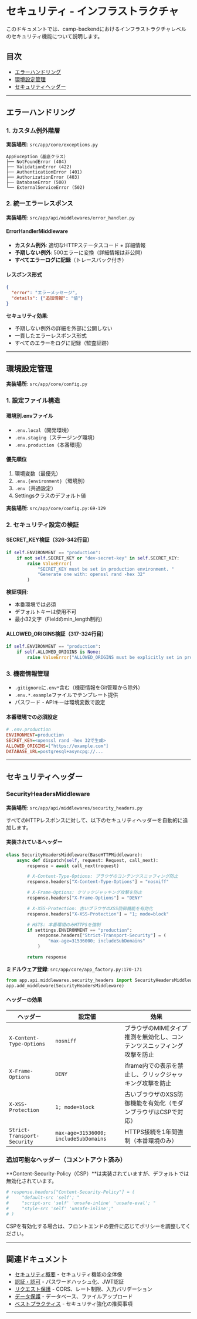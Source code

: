 # セキュリティ - インフラストラクチャ

このドキュメントでは、camp-backendにおけるインフラストラクチャレベルのセキュリティ機能について説明します。

## 目次

- [エラーハンドリング](#エラーハンドリング)
- [環境設定管理](#環境設定管理)
- [セキュリティヘッダー](#セキュリティヘッダー)

---

## エラーハンドリング

### 1. カスタム例外階層

**実装場所**: `src/app/core/exceptions.py`

```text
AppException（基底クラス）
├── NotFoundError (404)
├── ValidationError (422)
├── AuthenticationError (401)
├── AuthorizationError (403)
├── DatabaseError (500)
└── ExternalServiceError (502)
```

### 2. 統一エラーレスポンス

**実装場所**: `src/app/api/middlewares/error_handler.py`

#### ErrorHandlerMiddleware

- **カスタム例外**: 適切なHTTPステータスコード + 詳細情報
- **予期しない例外**: 500エラーに変換（詳細情報は非公開）
- **すべてエラーログに記録**（トレースバック付き）

#### レスポンス形式

```json
{
  "error": "エラーメッセージ",
  "details": {"追加情報": "値"}
}
```

**セキュリティ効果**:

- 予期しない例外の詳細を外部に公開しない
- 一貫したエラーレスポンス形式
- すべてのエラーをログに記録（監査証跡）

---

## 環境設定管理

**実装場所**: `src/app/core/config.py`

### 1. 設定ファイル構造

#### 環境別.envファイル

- `.env.local`（開発環境）
- `.env.staging`（ステージング環境）
- `.env.production`（本番環境）

#### 優先順位

1. 環境変数（最優先）
2. `.env.{environment}`（環境別）
3. `.env`（共通設定）
4. Settingsクラスのデフォルト値

**実装場所**: `src/app/core/config.py:69-129`

### 2. セキュリティ設定の検証

#### SECRET_KEY検証（326-342行目）

```python
if self.ENVIRONMENT == "production":
    if not self.SECRET_KEY or "dev-secret-key" in self.SECRET_KEY:
        raise ValueError(
            "SECRET_KEY must be set in production environment. "
            "Generate one with: openssl rand -hex 32"
        )
```

**検証項目**:

- 本番環境では必須
- デフォルトキーは使用不可
- 最小32文字（Fieldのmin_length制約）

#### ALLOWED_ORIGINS検証（317-324行目）

```python
if self.ENVIRONMENT == "production":
    if self.ALLOWED_ORIGINS is None:
        raise ValueError("ALLOWED_ORIGINS must be explicitly set in production environment")
```

### 3. 機密情報管理

- `.gitignore`に`.env*`含む（機密情報をGit管理から除外）
- `.env.*.example`ファイルでテンプレート提供
- パスワード・APIキーは環境変数で設定

#### 本番環境での必須設定

```ini
# .env.production
ENVIRONMENT=production
SECRET_KEY=<openssl rand -hex 32で生成>
ALLOWED_ORIGINS=["https://example.com"]
DATABASE_URL=postgresql+asyncpg://...
```

---

## セキュリティヘッダー

### SecurityHeadersMiddleware

**実装場所**: `src/app/api/middlewares/security_headers.py`

すべてのHTTPレスポンスに対して、以下のセキュリティヘッダーを自動的に追加します。

#### 実装されているヘッダー

```python
class SecurityHeadersMiddleware(BaseHTTPMiddleware):
    async def dispatch(self, request: Request, call_next):
        response = await call_next(request)

        # X-Content-Type-Options: ブラウザのコンテンツスニッフィング防止
        response.headers["X-Content-Type-Options"] = "nosniff"

        # X-Frame-Options: クリックジャッキング攻撃を防止
        response.headers["X-Frame-Options"] = "DENY"

        # X-XSS-Protection: 古いブラウザのXSS防御機能を有効化
        response.headers["X-XSS-Protection"] = "1; mode=block"

        # HSTS: 本番環境のみHTTPSを強制
        if settings.ENVIRONMENT == "production":
            response.headers["Strict-Transport-Security"] = (
                "max-age=31536000; includeSubDomains"
            )

        return response
```

**ミドルウェア登録**: `src/app/core/app_factory.py:170-171`

```python
from app.api.middlewares.security_headers import SecurityHeadersMiddleware
app.add_middleware(SecurityHeadersMiddleware)
```

#### ヘッダーの効果

| ヘッダー | 設定値 | 効果 |
|---------|-------|------|
| `X-Content-Type-Options` | `nosniff` | ブラウザのMIMEタイプ推測を無効化し、コンテンツスニッフィング攻撃を防止 |
| `X-Frame-Options` | `DENY` | iframe内での表示を禁止し、クリックジャッキング攻撃を防止 |
| `X-XSS-Protection` | `1; mode=block` | 古いブラウザのXSS防御機能を有効化（モダンブラウザはCSPで対応） |
| `Strict-Transport-Security` | `max-age=31536000; includeSubDomains` | HTTPS接続を1年間強制（本番環境のみ） |

### 追加可能なヘッダー（コメントアウト済み）

**Content-Security-Policy（CSP）**は実装されていますが、デフォルトでは無効化されています。

```python
# response.headers["Content-Security-Policy"] = (
#     "default-src 'self'; "
#     "script-src 'self' 'unsafe-inline' 'unsafe-eval'; "
#     "style-src 'self' 'unsafe-inline';"
# )
```

CSPを有効化する場合は、フロントエンドの要件に応じてポリシーを調整してください。

---

## 関連ドキュメント

- [セキュリティ概要](./03-security.md) - セキュリティ機能の全体像
- [認証・認可](./03-security-authentication.md) - パスワードハッシュ化、JWT認証
- [リクエスト保護](./03-security-request-protection.md) - CORS、レート制限、入力バリデーション
- [データ保護](./03-security-data-protection.md) - データベース、ファイルアップロード
- [ベストプラクティス](./03-security-best-practices.md) - セキュリティ強化の推奨事項

---

